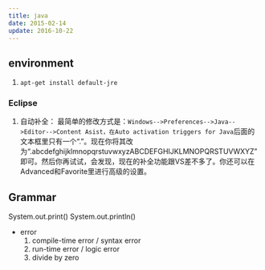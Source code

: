 ```yaml
---
title: java
date: 2015-02-14
update: 2016-10-22
---
```


## environment
1. `apt-get install default-jre`

### Eclipse
1. 自动补全：
   最简单的修改方式是：`Windows-->Preferences-->Java-->Editor-->Content Asist，在Auto activation triggers for Java`后面的文本框里只有一个“.”。现在你将其改为“.abcdefghijklmnopqrstuvwxyzABCDEFGHIJKLMNOPQRSTUVWXYZ”即可。然后你再试试，会发现，现在的补全功能跟VS差不多了。你还可以在Advanced和Favorite里进行高级的设置。


## Grammar
System.out.print()
System.out.println()

* error
    1. compile-time error / syntax error
    2. run-time error / logic error
    3. divide by zero
